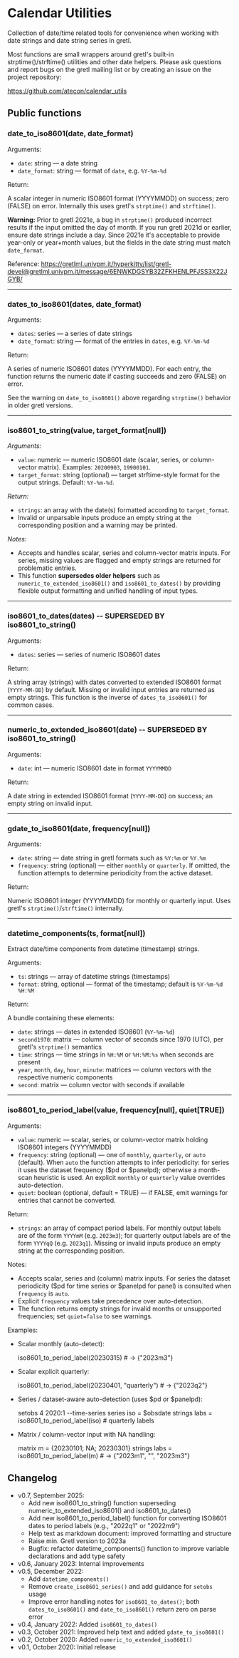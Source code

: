 # Calendar Utilities

Collection of date/time related tools for convenience when working with date strings and date string series in gretl.

Most functions are small wrappers around gretl's built-in strptime()/strftime() utilities and other date helpers. Please ask questions and report bugs on the gretl mailing list or by creating an issue on the project repository:

https://github.com/atecon/calendar_utils

## Public functions

### date_to_iso8601(date, date_format)

Arguments:

- `date`: string — a date string
- `date_format`: string — format of `date`, e.g. `%Y-%m-%d`

Return:

A scalar integer in numeric ISO8601 format (YYYYMMDD) on success; zero (FALSE) on error. Internally this uses gretl's `strptime()` and `strftime()`.

**Warning:** Prior to gretl 2021e, a bug in `strptime()` produced incorrect results if the input omitted the day of month. If you run gretl 2021d or earlier, ensure date strings include a day. Since 2021e it's acceptable to provide year-only or year+month values, but the fields in the date string must match `date_format`.

Reference:
https://gretlml.univpm.it/hyperkitty/list/gretl-devel@gretlml.univpm.it/message/6ENWKDGSYB32ZFKHENLPFJSS3X22JGYB/

---

### dates_to_iso8601(dates, date_format)

Arguments:

- `dates`: series — a series of date strings
- `date_format`: string — format of the entries in `dates`, e.g. `%Y-%m-%d`

Return:

A series of numeric ISO8601 dates (YYYYMMDD). For each entry, the function returns the numeric date if casting succeeds and zero (FALSE) on error.

See the warning on `date_to_iso8601()` above regarding `strptime()` behavior in older gretl versions.

---

### iso8601_to_string(value, target_format[null])

*Arguments:*

- `value`: numeric — numeric ISO8601 date (scalar, series, or column-vector matrix). Examples: `20200903`, `19900101`.
- `target_format`: string (optional) — target strftime-style format for the output strings. Default: `%Y-%m-%d`.

*Return:*

- `strings`: an array with the date(s) formatted according to `target_format`.
- Invalid or unparsable inputs produce an empty string at the corresponding position and a warning may be printed.

*Notes:*

- Accepts and handles scalar, series and column-vector matrix inputs. For series, missing values are flagged and empty strings are returned for problematic entries.
- This function **supersedes older helpers** such as `numeric_to_extended_iso8601()` and `iso8601_to_dates()` by providing flexible output formatting and unified handling of input types.

---

### iso8601_to_dates(dates) -- SUPERSEDED BY iso8601_to_string()

Arguments:

- `dates`: series — series of numeric ISO8601 dates

Return:

A string array (strings) with dates converted to extended ISO8601 format (`YYYY-MM-DD`) by default. Missing or invalid input entries are returned as empty strings. This function is the inverse of `dates_to_iso8601()` for common cases.

---

### numeric_to_extended_iso8601(date) -- SUPERSEDED BY iso8601_to_string()

Arguments:

- `date`: int — numeric ISO8601 date in format `YYYYMMDD`

Return:

A date string in extended ISO8601 format (`YYYY-MM-DD`) on success; an empty string on invalid input.

---

### gdate_to_iso8601(date, frequency[null])

Arguments:

- `date`: string — date string in gretl formats such as `%Y:%m` or `%Y.%m`
- `frequency`: string (optional) — either `monthly` or `quarterly`. If omitted, the function attempts to determine periodicity from the active dataset.

Return:

Numeric ISO8601 integer (YYYYMMDD) for monthly or quarterly input. Uses gretl's `strptime()`/`strftime()` internally.

---

### datetime_components(ts, format[null])

Extract date/time components from datetime (timestamp) strings.

Arguments:

- `ts`: strings — array of datetime strings (timestamps)
- `format`: string, optional — format of the timestamp; default is `%Y-%m-%d %H:%M`

Return:

A bundle containing these elements:

- `date`: strings — dates in extended ISO8601 (`%Y-%m-%d`)
- `second1970`: matrix — column vector of seconds since 1970 (UTC), per gretl's `strptime()` semantics
- `time`: strings — time strings in `%H:%M` or `%H:%M:%s` when seconds are present
- `year`, `month`, `day`, `hour`, `minute`: matrices — column vectors with the respective numeric components
- `second`: matrix — column vector with seconds if available

---

### iso8601_to_period_label(value, frequency[null], quiet[TRUE])

Arguments:

- `value`: numeric — scalar, series, or column-vector matrix holding ISO8601 integers (YYYYMMDD)
- `frequency`: string (optional) — one of `monthly`, `quarterly`, or `auto` (default). When `auto` the function attempts to infer periodicity: for series it uses the dataset frequency ($pd or $panelpd); otherwise a month-scan heuristic is used. An explicit `monthly` or `quarterly` value overrides auto-detection.
- `quiet`: boolean (optional, default = TRUE) — if FALSE, emit warnings for entries that cannot be converted.

Return:

- `strings`: an array of compact period labels. For monthly output labels are of the form `YYYYmM` (e.g. `2023m3`); for quarterly output labels are of the form `YYYYqQ` (e.g. `2023q1`). Missing or invalid inputs produce an empty string at the corresponding position.

Notes:

- Accepts scalar, series and (column) matrix inputs. For series the dataset periodicity ($pd for time series or $panelpd for panel) is consulted when `frequency` is `auto`.
- Explicit `frequency` values take precedence over auto-detection.
- The function returns empty strings for invalid months or unsupported frequencies; set `quiet=false` to see warnings.

Examples:

- Scalar monthly (auto-detect):

  iso8601_to_period_label(20230315)  # -> {"2023m3"}

- Scalar explicit quarterly:

  iso8601_to_period_label(20230401, "quarterly")  # -> {"2023q2"}

- Series / dataset-aware auto-detection (uses $pd or $panelpd):

  setobs 4 2020:1 --time-series
  series iso = $obsdate
  strings labs = iso8601_to_period_label(iso)  # quarterly labels

- Matrix / column-vector input with NA handling:

  matrix m = {20230101; NA; 20230301}
  strings labs = iso8601_to_period_label(m)  # -> {"2023m1", "", "2023m3"}


## Changelog

- v0.7, September 2025:
    - Add new iso8601_to_string() function superseding numeric_to_extended_iso8601() and iso8601_to_dates()
    - Add new iso8601_to_period_label() function for converting ISO8601 dates to period labels (e.g., "2022q1" or "2022m9")
    - Help text as markdown document: improved formatting and structure
    - Raise min. Gretl version to 2023a
    - Bugfix: refactor datetime_components() function to improve variable declarations and add type safety
- v0.6, January 2023: Internal improvements
- v0.5, December 2022:
  - Add `datetime_components()`
  - Remove `create_iso8601_series()` and add guidance for `setobs` usage
  - Improve error handling notes for `iso8601_to_dates()`; both `dates_to_iso8601()` and `date_to_iso8601()` return zero on parse error
- v0.4, January 2022: Added `iso8601_to_dates()`
- v0.3, October 2021: Improved help text and added `gdate_to_iso8601()`
- v0.2, October 2020: Added `numeric_to_extended_iso8601()`
- v0.1, October 2020: Initial release
